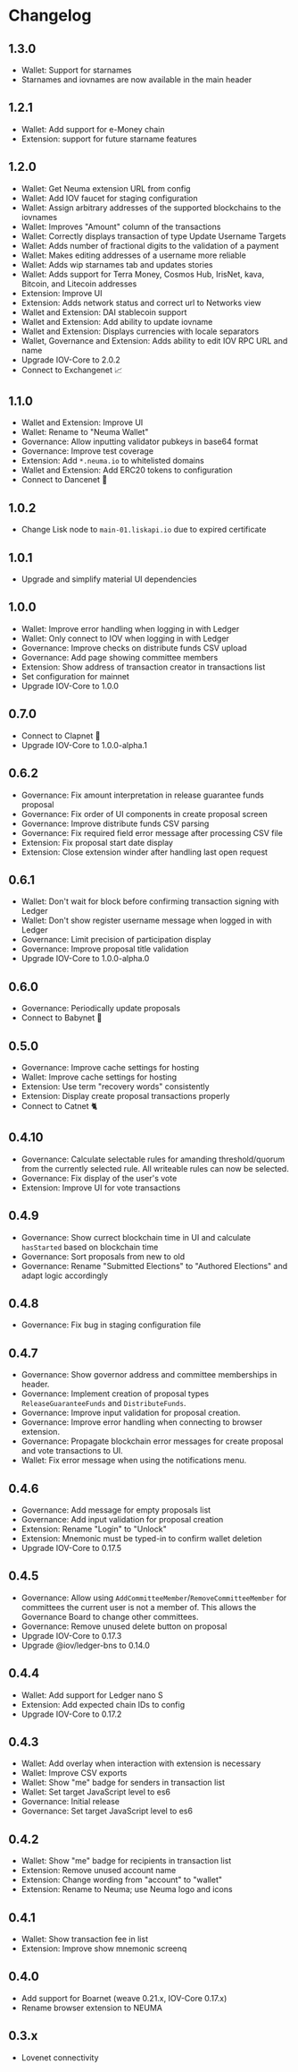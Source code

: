 # Changelog

## 1.3.0

- Wallet: Support for starnames
- Starnames and iovnames are now available in the main header

## 1.2.1

- Wallet: Add support for e-Money chain
- Extension: support for future starname features

## 1.2.0

- Wallet: Get Neuma extension URL from config
- Wallet: Add IOV faucet for staging configuration
- Wallet: Assign arbitrary addresses of the supported blockchains to the iovnames
- Wallet: Improves "Amount" column of the transactions
- Wallet: Correctly displays transaction of type Update Username Targets
- Wallet: Adds number of fractional digits to the validation of a payment
- Wallet: Makes editing addresses of a username more reliable
- Wallet: Adds wip starnames tab and updates stories
- Wallet: Adds support for Terra Money, Cosmos Hub, IrisNet, kava, Bitcoin, and Litecoin addresses
- Extension: Improve UI
- Extension: Adds network status and correct url to Networks view
- Wallet and Extension: DAI stablecoin support
- Wallet and Extension: Add ability to update iovname
- Wallet and Extension: Displays currencies with locale separators
- Wallet, Governance and Extension: Adds ability to edit IOV RPC URL and name
- Upgrade IOV-Core to 2.0.2
- Connect to Exchangenet 📈

## 1.1.0

- Wallet and Extension: Improve UI
- Wallet: Rename to "Neuma Wallet"
- Governance: Allow inputting validator pubkeys in base64 format
- Governance: Improve test coverage
- Extension: Add `*.neuma.io` to whitelisted domains
- Wallet and Extension: Add ERC20 tokens to configuration
- Connect to Dancenet 💃

## 1.0.2

- Change Lisk node to `main-01.liskapi.io` due to expired certificate

## 1.0.1

- Upgrade and simplify material UI dependencies

## 1.0.0

- Wallet: Improve error handling when logging in with Ledger
- Wallet: Only connect to IOV when logging in with Ledger
- Governance: Improve checks on distribute funds CSV upload
- Governance: Add page showing committee members
- Extension: Show address of transaction creator in transactions list
- Set configuration for mainnet
- Upgrade IOV-Core to 1.0.0

## 0.7.0

- Connect to Clapnet 👏
- Upgrade IOV-Core to 1.0.0-alpha.1

## 0.6.2

- Governance: Fix amount interpretation in release guarantee funds proposal
- Governance: Fix order of UI components in create proposal screen
- Governance: Improve distribute funds CSV parsing
- Governance: Fix required field error message after processing CSV file
- Extension: Fix proposal start date display
- Extension: Close extension winder after handling last open request

## 0.6.1

- Wallet: Don't wait for block before confirming transaction signing with Ledger
- Wallet: Don't show register username message when logged in with Ledger
- Governance: Limit precision of participation display
- Governance: Improve proposal title validation
- Upgrade IOV-Core to 1.0.0-alpha.0

## 0.6.0

- Governance: Periodically update proposals
- Connect to Babynet 👶

## 0.5.0

- Governance: Improve cache settings for hosting
- Wallet: Improve cache settings for hosting
- Extension: Use term "recovery words" consistently
- Extension: Display create proposal transactions properly
- Connect to Catnet 🐈

## 0.4.10

- Governance: Calculate selectable rules for amanding threshold/quorum from the
  currently selected rule. All writeable rules can now be selected.
- Governance: Fix display of the user's vote
- Extension: Improve UI for vote transactions

## 0.4.9

- Governance: Show currect blockchain time in UI and calculate `hasStarted`
  based on blockchain time
- Governance: Sort proposals from new to old
- Governance: Rename "Submitted Elections" to "Authored Elections" and adapt
  logic accordingly

## 0.4.8

- Governance: Fix bug in staging configuration file

## 0.4.7

- Governance: Show governor address and committee memberships in header.
- Governance: Implement creation of proposal types
  `ReleaseGuaranteeFunds` and `DistributeFunds`.
- Governance: Improve input validation for proposal creation.
- Governance: Improve error handling when connecting to browser extension.
- Governance: Propagate blockchain error messages for create proposal
  and vote transactions to UI.
- Wallet: Fix error message when using the notifications menu.

## 0.4.6

- Governance: Add message for empty proposals list
- Governance: Add input validation for proposal creation
- Extension: Rename "Login" to "Unlock"
- Extension: Mnemonic must be typed-in to confirm wallet deletion
- Upgrade IOV-Core to 0.17.5

## 0.4.5

- Governance: Allow using `AddCommitteeMember`/`RemoveCommitteeMember` for
  committees the current user is not a member of. This allows the Governance
  Board to change other committees.
- Governance: Remove unused delete button on proposal
- Upgrade IOV-Core to 0.17.3
- Upgrade @iov/ledger-bns to 0.14.0

## 0.4.4

- Wallet: Add support for Ledger nano S
- Extension: Add expected chain IDs to config
- Upgrade IOV-Core to 0.17.2

## 0.4.3

- Wallet: Add overlay when interaction with extension is necessary
- Wallet: Improve CSV exports
- Wallet: Show "me" badge for senders in transaction list
- Wallet: Set target JavaScript level to es6
- Governance: Initial release
- Governance: Set target JavaScript level to es6

## 0.4.2

- Wallet: Show "me" badge for recipients in transaction list
- Extension: Remove unused account name
- Extension: Change wording from "account" to "wallet"
- Extension: Rename to Neuma; use Neuma logo and icons

## 0.4.1

- Wallet: Show transaction fee in list
- Extension: Improve show mnemonic screenq

## 0.4.0

- Add support for Boarnet (weave 0.21.x, IOV-Core 0.17.x)
- Rename browser extension to NEUMA

## 0.3.x

- Lovenet connectivity
